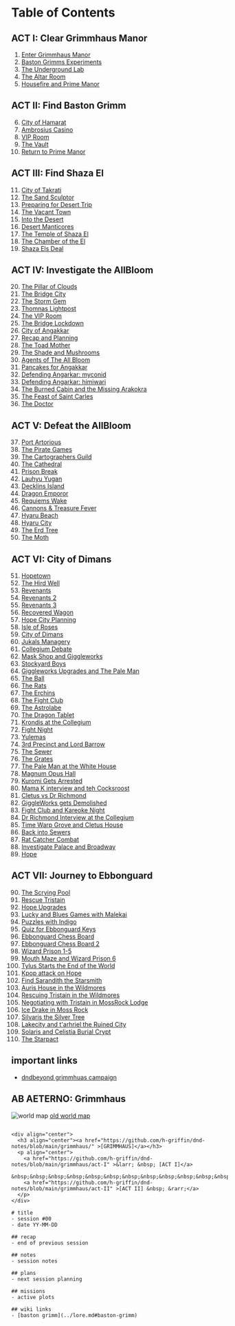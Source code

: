 # Table of Contents

## ACT I: Clear Grimmhaus Manor
1. [Enter Grimmhaus Manor](./grimmhaus/act-I/23-06-14.md)
2. [Baston Grimms Experiments](./grimmhaus/act-I/23-06-21.md)
3. [The Underground Lab](./grimmhaus/act-I/23-06-28.md)
4. [The Altar Room](./grimmhaus/act-I/23-07-05.md)
5. [Housefire and Prime Manor](./grimmhaus/act-I/23-07-12.md)

## ACT II: Find Baston Grimm
6. [City of Hamarat](./grimmhaus/act-II/23-07-17.md)
7. [Ambrosius Casino](./grimmhaus/act-II/23-07-26.md)
8. [VIP Room](./grimmhaus/act-II/23-08-02.md)
9. [The Vault](./grimmhaus/act-II/23-08-07.md)
10. [Return to Prime Manor](./grimmhaus/act-II/23-08-16.md)

## ACT III: Find Shaza El
11. [City of Takrati](./grimmhaus/act-III/23-08-23.md)
12. [The Sand Sculptor](./grimmhaus/act-III/23-08-30.md)
13. [Preparing for Desert Trip](./grimmhaus/act-III/23-09-06.md)
14. [The Vacant Town](./grimmhaus/act-III/23-09-13.md)
15. [Into the Desert](./grimmhaus/act-III/23-09-20.md)
16. [Desert Manticores](./grimmhaus/act-III/23-09-27.md)
17. [The Temple of Shaza El](./grimmhaus/act-III/23-10-04.md)
18. [The Chamber of the El](./grimmhaus/act-III/23-10-11.md)
19. [Shaza Els Deal](./grimmhaus/act-III/23-10-18.md)

## ACT IV: Investigate the AllBloom
20. [The Pillar of Clouds](./grimmhaus/act-IV/23-10-25.md)
21. [The Bridge City](./grimmhaus/act-IV/23-11-01.md)
22. [The Storm Gem](./grimmhaus/act-IV/23-11-08.md)
23. [Thomnas Lightpost](./grimmhaus/act-IV/23-11-15.md)
24. [The VIP Room](./grimmhaus/act-IV/23-11-29.md)
25. [The Bridge Lockdown](./grimmhaus/act-IV/23-12-06.md)
26. [City of Angakkar](./grimmhaus/act-IV/23-12-013.md)
27. [Recap and Planning](./grimmhaus/act-IV/23-12-27.md)
28. [The Toad Mother](./grimmhaus/act-IV/24-01-02.md)
29. [The Shade and Mushrooms](./grimmhaus/act-IV/24-01-10.md)
30. [Agents of The All Bloom](./grimmhaus/act-IV/24-01-17.md)
31. [Pancakes for Angakkar](./grimmhaus/act-IV/24-01-24.md)
32. [Defending Angarkar: myconid](./grimmhaus/act-IV/24-01-31.md)
33. [Defending Angarkar: himiwari](./grimmhaus/act-IV/24-02-07.md)
34. [The Burned Cabin and the Missing Arakokra](./grimmhaus/act-IV/24-02-14.md)
35. [The Feast of Saint Carles](./grimmhaus/act-IV/24-02-21.md)
36. [The Doctor](./grimmhaus/act-IV/24-02-28.md)

## ACT V: Defeat the AllBloom
37. [Port Artorious](./grimmhaus/act-V/24-03-06.md)
38. [The Pirate Games](./grimmhaus/act-V/24-03-13.md)
39. [The Cartographers Guild](./grimmhaus/act-V/24-03-20.md)
40. [The Cathedral](./grimmhaus/act-V/24-03-27.md)
41. [Prison Break](./grimmhaus/act-V/24-04-03.md)
42. [Lauhyu Yugan](./grimmhaus/act-V/24-04-10.md)
43. [Decklins Island](./grimmhaus/act-V/24-04-17.md)
44. [Dragon Emporor](./grimmhaus/act-V/24-04-24.md)
45. [Requiems Wake](./grimmhaus/act-V/24-05-01.md)
46. [Cannons & Treasure Fever](./grimmhaus/act-V/24-05-08.md)
47. [Hyaru Beach](./grimmhaus/act-V/24-05-22.md)
48. [Hyaru City](./grimmhaus/act-V/24-05-29.md)
49. [The Erd Tree](./grimmhaus/act-V/24-06-05.md)
50. [The Moth](./grimmhaus/act-V/24-06-12.md)

## ACT VI: City of Dimans
51. [Hopetown](./grimmhaus/act-VI/24-06-19.md)
52. [The Hird Well](./grimmhaus/act-VI/24-06-19.md)
53. [Revenants](./grimmhaus/act-VI/24-07-03.md)
54. [Revenants 2](./grimmhaus/act-VI/24-07-10.md)
55. [Revenants 3](./grimmhaus/act-VI/24-07-17.md)
56. [Recovered Wagon](./grimmhaus/act-VI/24-07-24.md)
57. [Hope City Planning](./grimmhaus/act-VI/24-07-31.md)
58. [Isle of Roses](./grimmhaus/act-VI/24-08-07.md)
59. [City of Dimans](./grimmhaus/act-VI/24-08-14.md)
60. [Jukals Managery](./grimmhaus/act-VI/24-08-21.md)
61. [Collegium Debate](./grimmhaus/act-VI/24-08-26.md)
62. [Mask Shop and Giggleworks](./grimmhaus/act-VI/24-09-04.md)
63. [Stockyard Boys](./grimmhaus/act-VI/24-09-11.md)
64. [Giggleworks Upgrades and The Pale Man](./grimmhaus/act-VI/24-09-18.md)
65. [The Ball](./grimmhaus/act-VI/24-09-25.md)
65. [The Rats](./grimmhaus/act-VI/24-10-02.md)
67. [The Erchins](./grimmhaus/act-VI/24-10-09.md)
68. [The Fight Club](./grimmhaus/act-VI/24-10-16.md)
69. [The Astrolabe](./grimmhaus/act-VI/24-10-24.md)
70. [The Dragon Tablet](./grimmhaus/act-VI/24-10-30.md)
71. [Krondis at the Collegium](./grimmhaus/act-VI/24-11-06.md)
72. [Fight Night](./grimmhaus/act-VI/24-12-04.md)
73. [Yulemas](./grimmhaus/act-VI/24-12-18.md)
74. [3rd Precinct and Lord Barrow](./grimmhaus/act-VI/25-01-01.md)
75. [The Sewer](./grimmhaus/act-VI/25-01-08.md)
76. [The Grates](./grimmhaus/act-VI/25-01-15.md)
77. [The Pale Man at the White House](./grimmhaus/act-VI/25-01-22.md)
78. [Magnum Opus Hall](./grimmhaus/act-VI/25-01-29.md)
79. [Kuromi Gets Arrested](./grimmhaus/act-VI/25-02-05.md)
80. [Mama K interview and teh Cocksroost](./grimmhaus/act-VI/25-02-12.md)
81. [Cletus vs Dr Richmond](./grimmhaus/act-VI/25-02-19.md)
82. [GiggleWorks gets Demolished](./grimmhaus/act-VI/25-02-26.md)
83. [Fight Club and Kareoke Night](./grimmhaus/act-VI/25-03-05.md)
84. [Dr Richmond Interview at the Collegium](./grimmhaus/act-VI/25-03-12.md)
85. [Time Warp Grove and Cletus House](./grimmhaus/act-VI/25-03-19.md)
86. [Back into Sewers](./grimmhaus/act-VI/25-03-26.md)
87. [Rat Catcher Combat](./grimmhaus/act-VI/25-04-02.md)
88. [Investigate Palace and Broadway](./grimmhaus/act-VI/25-04-02.md)
89. [Hope](./grimmhaus/act-VI/25-04-16.md)

## ACT VII: Journey to Ebbonguard
90. [The Scrying Pool](./grimmhaus/act-VII/25-04-23.md)
91. [Rescue Tristain](./grimmhaus/act-VII/25-04-30.md)
92. [Hope Upgrades](./grimmhaus/act-VII/25-05-07.md)
93. [Lucky and Blues Games with Malekai](./grimmhaus/act-VII/25-05-14.md)
94. [Puzzles with Indigo](./grimmhaus/act-VII/25-05-21.md)
95. [Quiz for Ebbonguard Keys](./grimmhaus/act-VII/25-05-28.md)
96. [Ebbonguard Chess Board](./grimmhaus/act-VII/25-06-04.md)
97. [Ebbonguard Chess Board 2](./grimmhaus/act-VII/25-06-11.md)
98. [Wizard Prison 1-5](./grimmhaus/act-VII/25-06-18.md)
99. [Mouth Maze and Wizard Prison 6](./grimmhaus/act-VII/25-06-25.md)
100. [Tylus Starts the End of the World](./grimmhaus/act-VII/25-07-02.md)
101. [Kpop attack on Hope](./grimmhaus/act-VII/25-07-23.md)
102. [Find Sarandith the Starsmith](./grimmhaus/act-VII/25-07-30.md)
103. [Auris House in the Wildmores](./grimmhaus/act-VII/25-08-06.md)
104. [Rescuing Tristain in the Wildmores](./grimmhaus/act-VII/25-08-20.md)
105. [Negotiating with Tristain in MossRock Lodge](./grimmhaus/act-VII/25-08-27.md)
106. [Ice Drake in Moss Rock](./grimmhaus/act-VII/25-09-07.md)
107. [Silvaris the Silver Tree](./grimmhaus/act-VII/25-09-14.md)
108. [Lakecity and t'arhriel the Ruined City](./grimmhaus/act-VII/25-09-21.md)
109. [Solaris and Celistia Burial Crypt](./grimmhaus/act-VII/25-10-05.md)
110. [The Starpact](./grimmhaus/act-VII/25-10-19.md)

## important links
- [dndbeyond grimmhuas campaign](https://www.dndbeyond.com/campaigns/4131697)

## AB AETERNO: Grimmhaus
![world map](./assets/image.png.png)
[old world map](./assets/Ab_Aeterno_World_Map.png)

```text

<div align="center">
  <h3 align="center"><a href="https://github.com/h-griffin/dnd-notes/blob/main/grimmhaus/" >[GRIMMHAUS]</a></h3>
  <p align="center">
    <a href="https://github.com/h-griffin/dnd-notes/blob/main/grimmhaus/act-I" >&larr; &nbsp; [ACT I]</a>
    &nbsp;&nbsp;&nbsp;&nbsp;&nbsp;&nbsp;&nbsp;&nbsp;&nbsp;&nbsp;&nbsp;&nbsp;&nbsp;&nbsp;
    <a href="https://github.com/h-griffin/dnd-notes/blob/main/grimmhaus/act-II" >[ACT II] &nbsp; &rarr;</a>
  </p>
</div>

# title
- session #00
- date YY-MM-DD

## recap
- end of previous session

## notes
- session notes

## plans
- next session planning

## missions
- active plots

## wiki links
- [baston grimm](../lore.md#baston-grimm)
```
